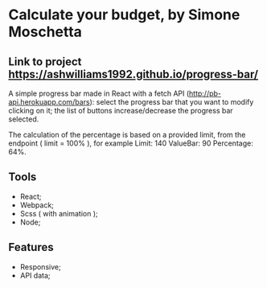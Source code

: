 # Calculate your budget, by Simone Moschetta

## Link to project https://ashwilliams1992.github.io/progress-bar/

A simple progress bar made in React with a fetch API (http://pb-api.herokuapp.com/bars):
select the progress bar that you want to modify clicking on it;
the list of buttons increase/decrease the progress bar selected.

The calculation of the percentage is based on a provided limit, from the endpoint ( limit = 100% ),
for example Limit: 140 ValueBar: 90 Percentage: 64%.

## Tools

- React;
- Webpack;
- Scss ( with animation );
- Node;

## Features

- Responsive;
- API data;

